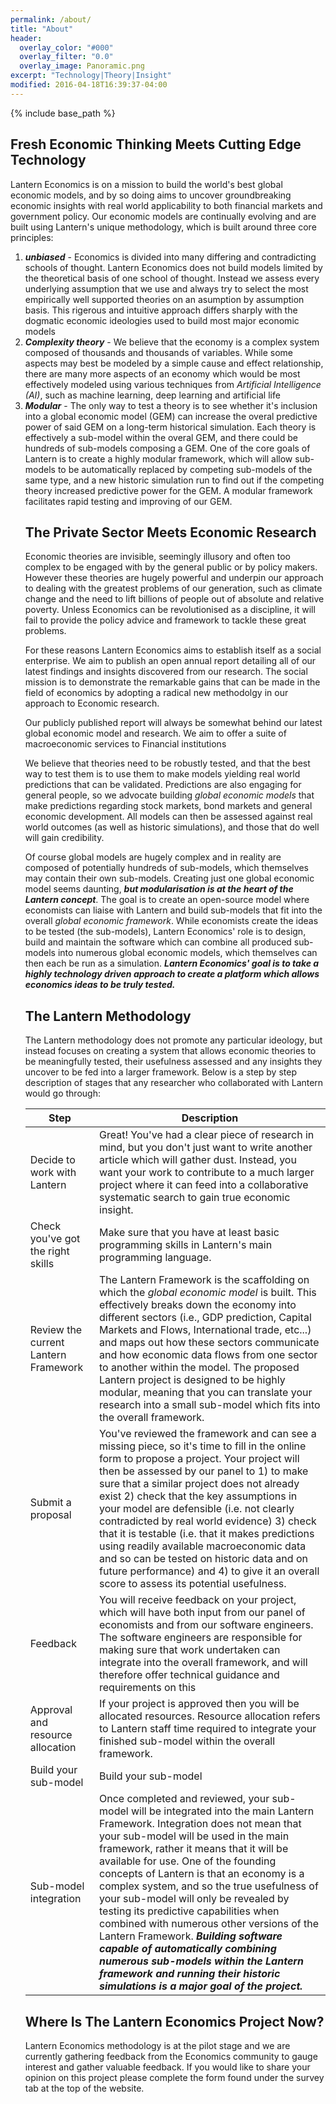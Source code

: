 ```yaml
---
permalink: /about/
title: "About"
header:
  overlay_color: "#000"
  overlay_filter: "0.0"
  overlay_image: Panoramic.png
excerpt: "Technology|Theory|Insight"
modified: 2016-04-18T16:39:37-04:00
---
```


{% include base_path %}

## Fresh Economic Thinking Meets Cutting Edge Technology

Lantern Economics is on a mission to build the world's best global economic models, and by so doing aims to uncover groundbreaking economic insights with real world applicability to both financial markets and government policy. Our economic models are continually evolving and are built using Lantern's unique methodology, which is built around three core principles: 
<ol>
  <li><strong><em>unbiased</em></strong> - Economics is divided into many differing and contradicting schools of thought. Lantern Economics does not build models limited by the theoretical basis of one school of thought. Instead we assess every underlying assumption that we use and always try to select the most empirically well supported theories on an asumption by assumption basis. This rigerous and intuitive approach differs sharply with the dogmatic economic ideologies used to build most major economic models </li> 
  <li><strong><em>Complexity theory</em></strong> - We believe that the economy is a complex system composed of thousands and thousands of variables. While some aspects may best be modeled by a simple cause and effect relationship, there are many more aspects of an economy which would be most effectively modeled using various techniques from <em>Artificial Intelligence (AI)</em>, such as machine learning, deep learning and artificial life
  <li><strong><em>Modular</em></strong> - The only way to test a theory is to see whether it's inclusion into a global economic model (GEM) can increase the overal predictive power of said GEM on a long-term historical simulation. Each theory is effectively a sub-model within the overal GEM, and there could be hundreds of sub-models composing a GEM. One of the core goals of Lantern is to create a highly modular framework, which will allow sub-models to be automatically replaced by competing sub-models of the same type, and a new historic simulation run to find out if the competing theory increased predictive power for the GEM. A modular framework facilitates rapid testing and improving of our GEM.</li>         

## The Private Sector Meets Economic Research 
  
Economic theories are invisible, seemingly illusory and often too complex to be engaged with by the general public or by policy makers. However these theories are hugely powerful and underpin our approach to dealing with the greatest problems of our generation, such as climate change and the need to lift billions of people out of absolute and relative poverty. Unless Economics can be revolutionised as a discipline, it will fail to provide the policy advice and framework to tackle these great problems. 

For these reasons Lantern Economics aims to establish itself as a social enterprise. We aim to publish an open annual report detailing all of our latest findings and insights discovered from our research. The social mission is to demonstrate the remarkable gains that can be made in the field of economics by adopting a radical new methodolgy in our approach to Economic research. 
  
Our publicly published report will always be somewhat behind our latest global economic model and research. We aim to offer a suite of macroeconomic services to Financial institutions


We believe that theories need to be robustly tested, and that the best way to test them is to use them to make models yielding real world predictions that can be validated. Predictions are also engaging for general people, so we advocate building *global economic models* that make predictions regarding stock markets, bond markets and general economic development. All models can then be assessed against real world outcomes (as well as historic simulations), and those that do well will gain credibility. 

Of course global models are hugely complex and in reality are composed of potentially hundreds of sub-models, which themselves may contain their own sub-models. Creating just one global economic model seems daunting, <strong><em>but modularisation is at the heart of the Lantern concept</em></strong>. The goal is to create an open-source model where economists can liaise with Lantern and build sub-models that fit into the overall *global economic framework*. While economists create the ideas to be tested (the sub-models), Lantern Economics' role is to design, build and maintain the software which can combine all produced sub-models into numerous global economic models, which themselves can then each be run as a simulation.
<strong><em>Lantern Economics' goal is to take a highly technology driven approach to create a platform which allows economics ideas to be truly tested.</em></strong>

## The Lantern Methodology

The Lantern methodology does not promote any particular ideology, but instead focuses on creating a system that allows economic theories to be meaningfully tested, their usefulness assessed and any insights they uncover to be fed into a larger framework. Below is a step by step description of stages that any researcher who collaborated with Lantern would go through:

| Step | Description |
|-------|----------|
| Decide to work with Lantern | Great! You've had a clear piece of research in mind, but you don't just want to write another article which will gather dust. Instead, you want your work to contribute to a much larger project where it can feed into a collaborative systematic search to gain true economic insight. |
| Check you've got the right skills | Make sure that you have at least basic programming skills in Lantern's main programming language. | 
| Review the current Lantern Framework | The Lantern Framework is the scaffolding on which the *global economic model* is built. This effectively breaks down the economy into different sectors (i.e., GDP prediction, Capital Markets and Flows, International trade, etc...) and maps out how these sectors communicate and how economic data flows from one sector to another within the model. The proposed Lantern project is designed to be highly modular, meaning that you can translate your research into a small sub-model which fits into the overall framework. |      
| Submit a proposal | You've reviewed the framework and can see a missing piece, so it's time to fill in the online form to propose a project. Your project will then be assessed by our panel to 1) to make sure that a similar project does not already exist 2) check that the key assumptions in your model are defensible (i.e. not clearly contradicted by real world evidence) 3) check that it is testable (i.e. that it makes predictions using readily available macroeconomic data and so can be tested on historic data and on future performance) and 4) to give it an overall score to assess its potential usefulness. |  
| Feedback | You will receive feedback on your project, which will have both input from our panel of economists and from our software engineers. The software engineers are responsible for making sure that work undertaken can integrate into the overall framework, and will therefore offer technical guidance and requirements on this |
| Approval and resource allocation | If your project is approved then you will be allocated resources. Resource allocation refers to Lantern staff time required to integrate your finished sub-model within the overall framework. | 
| Build your sub-model | Build your sub-model | 
| Sub-model integration | Once completed and reviewed, your sub-model will be integrated into the main Lantern Framework. Integration does not mean that your sub-model will be used in the main framework, rather it means that it will be available for use. One of the founding concepts of Lantern is that an economy is a complex system, and so the true usefulness of your sub-model will only be revealed by testing its predictive capabilities when combined with numerous other versions of the Lantern Framework. <strong><em>Building software capable of automatically combining numerous sub-models within the Lantern framework and running their historic simulations is a major goal of the project.</em></strong> |

## Where Is The Lantern Economics Project Now? 
Lantern Economics methodology is at the pilot stage and we are currently gathering feedback from the Economics community to gauge interest and gather valuable feedback. If you would like to share your opinion on this project please complete the form found under the survey tab at the top of the website. 

